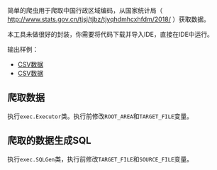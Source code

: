 简单的爬虫用于爬取中国行政区域编码，从国家统计局（ http://www.stats.gov.cn/tjsj/tjbz/tjyqhdmhcxhfdm/2018/ ）获取数据。

本工具未做很好的封装，你需要将代码下载并导入IDE，直接在IDE中运行。

输出样例：

* [CSV数据](https://github.com/user/repo/blob/branch/other_file.md)
* [CSV数据](https://github.com/user/repo/blob/branch/other_file.md)

## 爬取数据

执行`exec.Executor`类。执行前修改`ROOT_AREA`和`TARGET_FILE`变量。

## 爬取的数据生成SQL

执行`exec.SQLGen`类，执行前修改`TARGET_FILE`和`SOURCE_FILE`变量。